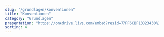 ```yaml
---
slug: "/grundlagen/konventionen"
title: "Konventionen"
category: "Grundlagen"
presentation: "https://onedrive.live.com/embed?resid=77FF6CBF13D23430%21108829&authkey=%21AN6BqL-sOQOzu80&em=2&wdAr=1.6"
sorting: 4
---
```

